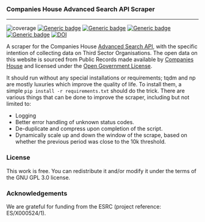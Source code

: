 ### Companies House Advanced Search API Scraper
------
![coverage](https://img.shields.io/badge/Purpose-Research-yellow)
[![Generic badge](https://img.shields.io/badge/Python-3.x-red.svg)](https://shields.io/)
[![Generic badge](https://img.shields.io/badge/License-GNU3.0-purple.svg)](https://shields.io/)
[![Generic badge](https://img.shields.io/badge/Maintained-Yes-brightgreen.svg)](https://shields.io/)
[![Generic badge](https://img.shields.io/badge/BuildPassing-Yes-orange.svg)](https://shields.io/)
[![DOI](https://zenodo.org/badge/DOI/10.5281/zenodo.14951542.svg)](https://doi.org/10.5281/zenodo.14951542)


A scraper for the Companies House [Advanced Search API](https://developer-specs.company-information.service.gov.uk/companies-house-public-data-api/reference/search/advanced-company-search), with the specific intention of collecting data on Third Sector Organisations. The open data on this website is sourced from Public Records made available by [Companies House](https://www.gov.uk/government/organisations/companies-house) and licensed under the [Open Government License](https://www.nationalarchives.gov.uk/doc/open-government-licence/version/3/).

It should run without any special installations or requirements; tqdm and np are mostly luxuries which improve the quality of life. To install them, a simple `pip install -r requirements.txt` should do the trick. There are various things that can be done to improve the scraper, including but not limited to:

* Logging
* Better error handling of unknown status codes.
* De-duplicate and compress upon completion of the script.
* Dynamically scale up and down the window of the scrape, based on whether the previous period was close to the 10k threshold.

### License
This work is free. You can redistribute it and/or modify it under the terms of the GNU GPL 3.0 license.

### Acknowledgements
We are grateful for funding from the ESRC (project reference: ES/X000524/1).
